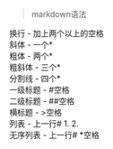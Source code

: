 > markdown语法

换行 - 加上两个以上的空格  
斜体 - 一个*  
粗体 - 两个*  
粗斜体 - 三个*  
分割线 - 四个*  
一级标题 - #空格  
二级标题 - ##空格  
横标题   - >空格  
列表 - 上一行# 1. 2.  
无序列表 - 上一行# *空格  
